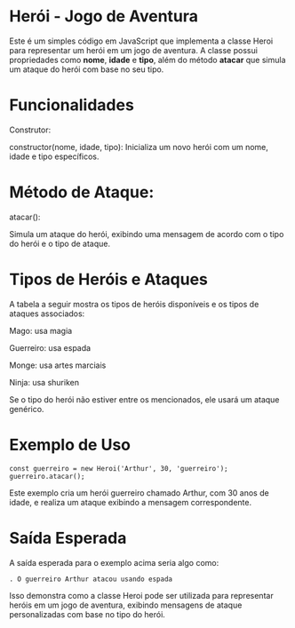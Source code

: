 # Herói - Jogo de Aventura

Este é um simples código em JavaScript que implementa a classe Heroi para representar um herói em um jogo de aventura. A classe possui propriedades como **nome**, **idade** e **tipo**, além do método **atacar** que simula um ataque do herói com base no seu tipo.

# Funcionalidades

Construtor:
  
   constructor(nome, idade, tipo): Inicializa um novo herói com um nome, idade e tipo específicos.

# Método de Ataque:

atacar(): 
   
   Simula um ataque do herói, exibindo uma mensagem de acordo com o tipo do herói e o tipo de ataque.

# Tipos de Heróis e Ataques

A tabela a seguir mostra os tipos de heróis disponíveis e os tipos de ataques associados:

Mago: usa magia

Guerreiro: usa espada

Monge: usa artes marciais

Ninja: usa shuriken

Se o tipo do herói não estiver entre os mencionados, ele usará um ataque genérico.

# Exemplo de Uso

  ```const guerreiro = new Heroi('Arthur', 30, 'guerreiro');  ```
  ```guerreiro.atacar();  ```  

Este exemplo cria um herói guerreiro chamado Arthur, com 30 anos de idade, e realiza um ataque exibindo a mensagem correspondente.

# Saída Esperada

A saída esperada para o exemplo acima seria algo como:

    . O guerreiro Arthur atacou usando espada

Isso demonstra como a classe Heroi pode ser utilizada para representar heróis em um jogo de aventura, exibindo mensagens de ataque personalizadas com base no tipo do herói.

